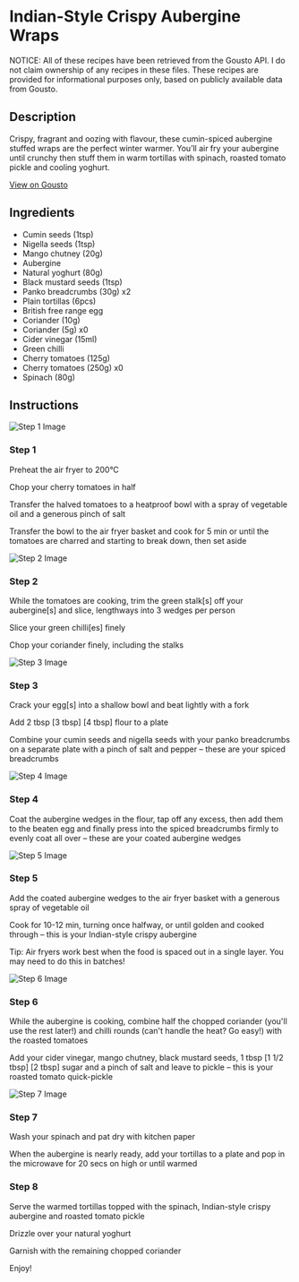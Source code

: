 # Indian-Style Crispy Aubergine Wraps

NOTICE: All of these recipes have been retrieved from the Gousto API. I do not claim ownership of any recipes in these files. These recipes are provided for informational purposes only, based on publicly available data from Gousto.

## Description

Crispy, fragrant and oozing with flavour, these cumin-spiced aubergine stuffed wraps are the perfect winter warmer. You’ll air fry your aubergine until crunchy then stuff them in warm tortillas with spinach, roasted tomato pickle and cooling yoghurt. 


[View on Gousto](https://www.gousto.co.uk/recipes/cookbook/indian-style-crispy-aubergine-wraps)

## Ingredients

- Cumin seeds (1tsp)
- Nigella seeds (1tsp)
- Mango chutney (20g)
- Aubergine
- Natural yoghurt (80g)
- Black mustard seeds (1tsp)
- Panko breadcrumbs (30g) x2
- Plain tortillas (6pcs)
- British free range egg
- Coriander (10g)
- Coriander (5g) x0
- Cider vinegar (15ml)
- Green chilli
- Cherry tomatoes (125g)
- Cherry tomatoes (250g) x0
- Spinach (80g)

## Instructions

![Step 1 Image](https://production-media.gousto.co.uk/cms/recipe-step-image/Step-1-1677586072459-x200.jpg)

### Step 1

Preheat the air fryer to 200°C

Chop your cherry tomatoes in half

Transfer the halved tomatoes to a heatproof bowl with a spray of vegetable oil and a generous pinch of salt

Transfer the bowl to the air fryer basket and cook for 5 min or until the tomatoes are charred and starting to break down, then set aside

![Step 2 Image](https://production-media.gousto.co.uk/cms/recipe-step-image/Step-2-1677586082020-x200.jpg)

### Step 2

While the tomatoes are cooking, trim the green stalk[s] off your aubergine[s] and slice, lengthways into 3<span class="text-danger"> </span>wedges per person

Slice your green chilli[es] finely

Chop your coriander finely, including the stalks

![Step 3 Image](https://production-media.gousto.co.uk/cms/recipe-step-image/Step-3-1677586091758-x200.jpg)

### Step 3

Crack your egg[s] into a shallow bowl and beat lightly with a fork

Add 2 tbsp <span class="text-purple">[3 tbsp]</span> <span class="text-danger">[4 tbsp]</span> flour to a plate

Combine your cumin seeds and nigella seeds with your panko breadcrumbs on a separate plate with a pinch of salt and pepper – these are your spiced breadcrumbs

![Step 4 Image](https://production-media.gousto.co.uk/cms/recipe-step-image/Step-4-1677586102456-x200.jpg)

### Step 4

Coat the aubergine wedges in the flour, tap off any excess, then add them to the beaten egg and finally press into the spiced breadcrumbs firmly to evenly coat all over – these are your coated aubergine wedges

![Step 5 Image](https://production-media.gousto.co.uk/cms/recipe-step-image/Step-5-1677586113163-x200.jpg)

### Step 5

Add the coated aubergine wedges to the air fryer basket with a generous spray of vegetable oil

Cook for 10-12 min, turning once halfway, or until golden and cooked through – this is your Indian-style crispy aubergine

Tip: Air fryers work best when the food is spaced out in a single layer. You may need to do this in batches!

![Step 6 Image](https://production-media.gousto.co.uk/cms/recipe-step-image/Step-6-1677586123823-x200.jpg)

### Step 6

While the aubergine is cooking, combine half the chopped coriander (you'll use the rest later!) and chilli rounds (can't handle the heat? Go easy!) with the roasted tomatoes

Add your cider vinegar, mango chutney, black mustard seeds, 1 tbsp <span class="text-purple">[1 1/2 tbsp]</span> <span class="text-danger">[2 tbsp] </span>sugar and a pinch of salt and leave to pickle – this is your roasted tomato quick-pickle

![Step 7 Image](https://production-media.gousto.co.uk/cms/recipe-step-image/Step-7-1677586139860-x200.jpg)

### Step 7

Wash your spinach and pat dry with kitchen paper

When the aubergine is nearly ready, add your tortillas to a plate and pop in the microwave for 20 secs on high or until warmed

### Step 8

Serve the warmed tortillas topped with the spinach, Indian-style crispy aubergine and roasted tomato pickle

Drizzle over your natural yoghurt

Garnish with the remaining chopped coriander

Enjoy!

